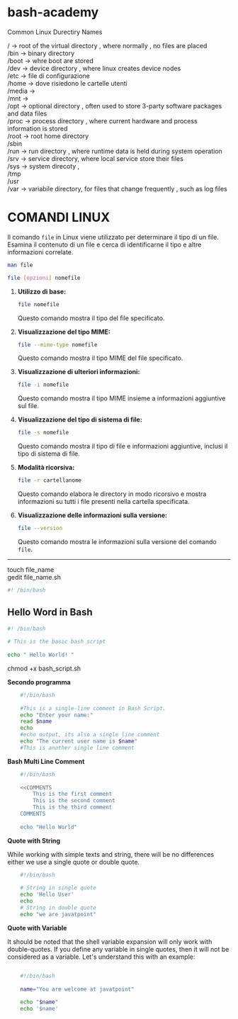 # bash-academy


Common Linux Durectiry Names 

/ -> root of the virtual directory , where normally , no files are placed <br>
/bin -> binary directory <br>
/boot -> whre boot are stored<br>
/dev -> device directory , where linux creates device nodes<br>
/etc -> file di configurazione<br>
/home -> dove risiedono le cartelle utenti<br>
/media -><br>
/mnt -><br>
/opt -> optional directory , often used to store 3-party software packages and data files<br>
/proc -> process directory , where current hardware and process information is stored<br>
/root -> root home directory<br>
/sbin<br>
/run -> run directory , where runtime data is held during system operation<br>
/srv -> service directory, where local service store their files<br>
/sys -> system direcoty , <br>
/tmp<br>
/usr<br>
/var  -> variabile directory, for files that change frequently , such as log files<br>


# COMANDI LINUX 


Il comando `file` in Linux viene utilizzato per determinare il tipo di un file. Esamina il contenuto di un file e cerca di identificarne il tipo e altre informazioni correlate. 



```bash
man file
```



```bash
file [opzioni] nomefile
```


1. **Utilizzo di base:**
   ```bash
   file nomefile
   ```
   Questo comando mostra il tipo del file specificato.

2. **Visualizzazione del tipo MIME:**
   ```bash
   file --mime-type nomefile
   ```
   Questo comando mostra il tipo MIME del file specificato.

3. **Visualizzazione di ulteriori informazioni:**
   ```bash
   file -i nomefile
   ```
   Questo comando mostra il tipo MIME insieme a informazioni aggiuntive sul file.

4. **Visualizzazione del tipo di sistema di file:**
   ```bash
   file -s nomefile
   ```
   Questo comando mostra il tipo di file e informazioni aggiuntive, inclusi il tipo di sistema di file.

5. **Modalità ricorsiva:**
   ```bash
   file -r cartellanome
   ```
   Questo comando elabora le directory in modo ricorsivo e mostra informazioni su tutti i file presenti nella cartella specificata.

6. **Visualizzazione delle informazioni sulla versione:**
   ```bash
   file --version
   ```
   Questo comando mostra le informazioni sulla versione del comando `file`.

_______________________________


touch file_name  
gedit file_name.sh 

```bash
#! /bin/bash  
```

## Hello Word in Bash 


```bash
#! /bin/bash  
  
# This is the basic bash script  
  
echo " Hello World! " 
```

chmod +x bash_script.sh   



**Secondo programma**

```bash
    #!/bin/bash  
      
    #This is a single-line comment in Bash Script.  
    echo "Enter your name:"  
    read $name  
    echo  
    #echo output, its also a single line comment  
    echo "The current user name is $name"  
    #This is another single line comment  
```

**Bash Multi Line Comment**


```bash
    #!/bin/bash  
      
    <<COMMENTS  
        This is the first comment  
        This is the second comment  
        This is the third comment  
    COMMENTS  
      
    echo "Hello World"  
```

**Quote with String**

While working with simple texts and string, there will be no differences either we use a single quote or double quote.


```bash
    #!/bin/bash  
      
    # String in single quote  
    echo 'Hello User'  
    echo  
    # String in double quote  
    echo "we are javatpoint"  

```

**Quote with Variable**

It should be noted that the shell variable expansion will only work with double-quotes. If you define any variable in single quotes, then it will not be considered as a variable. Let's understand this with an example:

```bash

    #!/bin/bash  
      
    name="You are welcome at javatpoint"  
      
    echo "$name"  
    echo '$name'  
```





